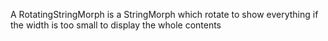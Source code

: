 A RotatingStringMorph is a StringMorph which rotate to show everything if the width is too small to display the whole contents